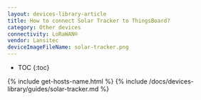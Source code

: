 ```yaml
---
layout: devices-library-article
title: How to connect Solar Tracker to ThingsBoard?
category: Other devices
connectivity: LoRaWAN®
vendor: Lansitec
deviceImageFileName: solar-tracker.png
---
```


* TOC
{:toc}

{% include get-hosts-name.html %}
{% include /docs/devices-library/guides/solar-tracker.md %}
